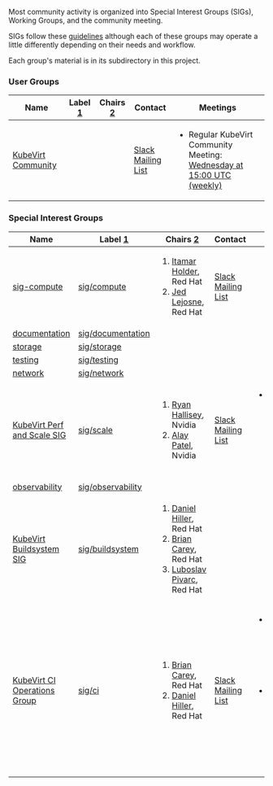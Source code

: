 
<!---
This is an autogenerated file!

Please do not edit this file directly, but instead make changes to the
sigs.yaml file in the project root.

To understand how this file is generated, see github.com/kubevirt/community/tree/main/generator/cmd/sigs/README.md
--->

Most community activity is organized into Special Interest Groups (SIGs),
Working Groups, and the community meeting.

SIGs follow these [guidelines](GOVERNANCE.md) although each of these groups may operate a little differently
depending on their needs and workflow.

Each group's material is in its subdirectory in this project.


### User Groups

| Name | Label [1] | Chairs [2] | Contact | Meetings |
|------|-----------|---------|---------|----------|
|[KubeVirt Community](kubevirt-community/charter.md) |[](https://github.com/kubevirt/kubevirt/labels/)|<ol></ol> |[Slack](virtualization)<br/> [Mailing List](https://groups.google.com/forum/#!forum/kubevirt-dev) |<ul><li>Regular KubeVirt Community Meeting: [ Wednesday at 15:00 UTC (weekly) ](https://zoom.us/j/92221936273)</li></ul> |




### Special Interest Groups

| Name | Label [1] | Chairs [2] | Contact | Meetings |
|------|-----------|---------|---------|----------|
|[sig-compute](sig-compute/charter.md) |[sig/compute](https://github.com/kubevirt/kubevirt/labels/sig/compute)|<ol><li>[Itamar Holder](https://github.com/iholder101), Red Hat</li><li>[Jed Lejosne](https://github.com/jean-edouard), Red Hat</li></ol> |[Slack](kubevirt-dev)<br/> [Mailing List](https://groups.google.com/forum/#!forum/kubevirt-dev) |<ul></ul> |
|[documentation](sig-documentation/charter.md) |[sig/documentation](https://github.com/kubevirt/kubevirt/labels/sig/documentation)| | |<ul></ul> |
|[storage](sig-storage/charter.md) |[sig/storage](https://github.com/kubevirt/kubevirt/labels/sig/storage)| | |<ul></ul> |
|[testing](sig-testing/charter.md) |[sig/testing](https://github.com/kubevirt/kubevirt/labels/sig/testing)| | |<ul></ul> |
|[network](sig-network/charter.md) |[sig/network](https://github.com/kubevirt/kubevirt/labels/sig/network)| | |<ul></ul> |
|[KubeVirt Perf and Scale SIG](sig-scale/charter.md) |[sig/scale](https://github.com/kubevirt/kubevirt/labels/sig/scale)|<ol><li>[Ryan Hallisey](https://github.com/rthallisey), Nvidia</li><li>[Alay Patel](https://github.com/alaypatel07), Nvidia</li></ol> |[Slack](kubevirt-dev)<br/> [Mailing List](https://groups.google.com/forum/#!forum/kubevirt-dev) |<ul><li>KubeVirt Perf and Scale SIG Meeting: [ Thursday at 14:00 UTC (bimonthy) ](https://zoom.us/j/3205945033)</li></ul> |
|[observability](sig-observability/charter.md) |[sig/observability](https://github.com/kubevirt/kubevirt/labels/sig/observability)| | |<ul></ul> |
|[KubeVirt Buildsystem SIG](sig-buildsystem/charter.md) |[sig/buildsystem](https://github.com/kubevirt/kubevirt/labels/sig/buildsystem)|<ol><li>[Daniel Hiller](https://github.com/dhiller), Red Hat</li><li>[Brian Carey](https://github.com/brianmcarey), Red Hat</li><li>[Luboslav Pivarc](https://github.com/xpivarc), Red Hat</li></ol> | |<ul></ul> |
|[KubeVirt CI Operations Group](sig-ci/charter.md) |[sig/ci](https://github.com/kubevirt/kubevirt/labels/sig/ci)|<ol><li>[Brian Carey](https://github.com/brianmcarey), Red Hat</li><li>[Daniel Hiller](https://github.com/dhiller), Red Hat</li></ol> |[Slack](kubevirt-dev)<br/> [Mailing List](https://groups.google.com/forum/#!forum/kubevirt-dev) |<ul><li>KubeVirt CI Taskforce Sync meeting: [ Monday at 09:00 CET (weekly) ](https://zoom.us/j/96583958896)</li><li>KubeVirt tests quarantine catch-up: [ Wednesday at 08:45 CET (weekly) ](https://zoom.us/j/94552009485)</li></ul> |





[1]: https://github.com/kubevirt/project-infra/blob/main/docs/labels.md
[2]: https://github.com/kubevirt/community/blob/main/membership_policy.md
